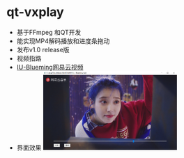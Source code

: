# qt-vxplay

- 基于FFmpeg 和QT开发
- 能实现MP4解码播放和进度条拖动
- 发布v1.0 release版
- 视频指路 
- [IU-Blueming网易云视频](http://music.163.com/mv/?id=10903021&userid=618164109)
- 界面效果 <img src="https://github.com/nepleo/qt-vxplay/blob/master/src/Blueming-IU.png" alt="Blueming-IU" style="zoom:30%;" />

